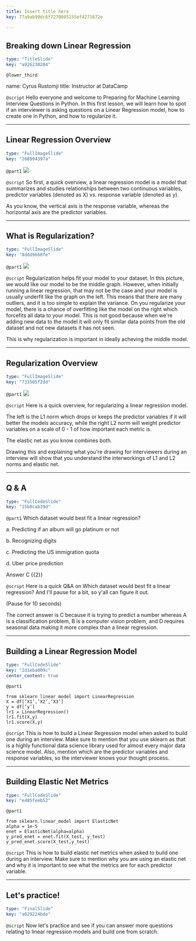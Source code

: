 ```yaml
---
title: Insert title here
key: 77a9ab99dc6f7270085155ef4271672e

---
```

## Breaking down Linear Regression

```yaml
type: "TitleSlide"
key: "a926230204"
```

`@lower_third`

name: Cyrus Rustomji
title: Instructor at DataCamp


`@script`
Hello everyone and welcome to Preparing for Machine Learning Interview Questions in Python.
In this first lesson, we will learn how to spot if an interviewer is asking questions on a Linear Regression model, how to create one in Python, and how to regularize it.


---
## Linear Regression Overview

```yaml
type: "FullImageSlide"
key: "208994397a"
```

`@part1`
![](https://assets.datacamp.com/production/repositories/4634/datasets/364d9c56d605648ca7aa109c87b8475df9cb9a50/lr.png)


`@script`
So first, a quick overview, a linear regression model is a model that summarizes and studies relationships between two continuous variables, predictor variables (denoted as X) vs. response variable (denoted as y).

As you know, the vertical axis is the response variable, whereas the horizontal axis are the predictor variables.


---
## What is Regularization?

```yaml
type: "FullImageSlide"
key: "8ddd96b8fe"
```

`@part1`
![](https://assets.datacamp.com/production/repositories/4634/datasets/7b60417d3774fde68a2fd7edfab79971bc72cb56/fitting.png)


`@script`
Regularization helps fit your model to your dataset. In this picture, we would like our model to be the middle graph. However, when initially running a linear regression, that may not be the case and your model is usually underfit like the graph on the left. This means that there are many outliers, and it is too simple to explain the variance. On you regularize your model, there is a chance of overfitting like the model on the right which forcefits all data to your model. This is not good because when we're adding new data to the model it will only fit similar data points from the old dataset and not new datasets it has not seen.

This is why regularization is important in ideally acheving the middle model.


---
## Regularization Overview

```yaml
type: "FullImageSlide"
key: "733505f2dd"
```

`@part1`
![](https://assets.datacamp.com/production/repositories/4634/datasets/1bb4b799a867b06146650c2b9fe58beea704ae11/elastic_net.jpg)


`@script`
Here is a quick overview, for regularizing a linear regression model.

The left is the L1 norm which drops or keeps the predictor variables if it will better the models accuracy, while the right L2 norm will weight predictor variables on a scale of 0 - 1 of how important each metric is.

The elastic net as you know combines both.

Drawing this and explaining what you're drawing for interviewers during an interview will show that you understand the interworkings of L1 and L2 norms and elastic net.


---
## Q & A

```yaml
type: "FullCodeSlide"
key: "15b0cab39d"
```

`@part1`
Which dataset would best fit a linear regression?

a. Predicting if an album will go platinum or not

b. Recognizing digits

c. Predicting the US immigration quota

d. Uber price prediction


Answer C {{2}}


`@script`
Here is a quick Q&A on Which dataset would best fit a linear regression? And I'll pause for a bit, so y'all can figure it out.

(Pause for 10 seconds)

The correct answer is C because it is trying to predict a number whereas A is a classification problem, B is a computer vision problem, and D requires seasonal data making it more complex than a linear regression.


---
## Building a Linear Regression Model

```yaml
type: "FullCodeSlide"
key: "2d1eba009c"
center_content: true
```

`@part1`
```
from sklearn linear model import LinearRegression
X = df[‘X1’,’X2’,’X3’]
y = df[‘y’]
lr1 = LinearRegression()
lr1.fit(X,y)
lr1.score(X,y)
```


`@script`
This is how to build a Linear Regression model when asked to build one during an interview.
Make sure to mention that you use sklearn as that is a highly functional data science library used for almost every major data science model.
Also, mention which are the predictor variables and response variables, so the interviewer knows your thought process.


---
## Building Elastic Net Metrics

```yaml
type: "FullCodeSlide"
key: "e485feeb52"
```

`@part1`
```
from sklearn.linear_model import ElasticNet
alpha = 1e-5
enet = ElasticNet(alpha=alpha)
y_pred_enet = enet.fit(X_test, y_test)
y_pred_enet.score(X_test,y_test)
```


`@script`
This is how to build elastic net metrics when asked to build one during an interview.
Make sure to mention why you are using an elastic net and why it is important to see what the metrics are for each predictor variable.


---
## Let's practice!

```yaml
type: "FinalSlide"
key: "a629224bde"
```

`@script`
Now let's practice and see if you can answer more questions relating to linear regression models and build one from scratch.

